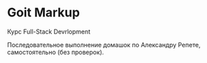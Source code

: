 # Goit Markup

Курс Full-Stack Devrlopment

Последовательное выполнение домашок по Александру Репете, самостоятельно (без проверок).
